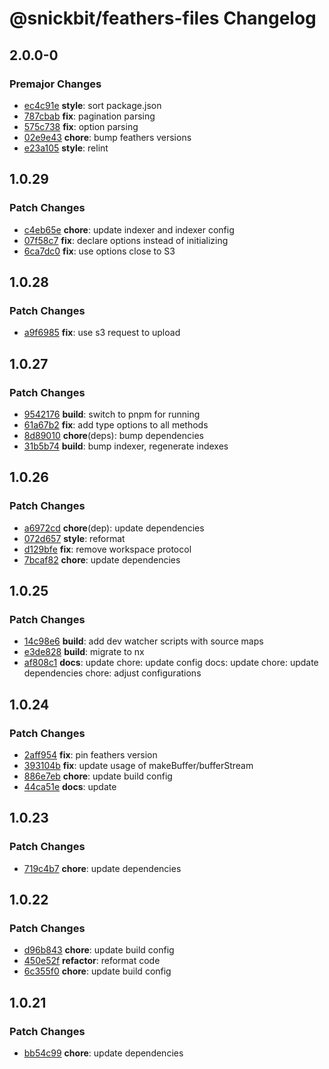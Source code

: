 # @snickbit/feathers-files Changelog

## 2.0.0-0

### Premajor Changes

- [ec4c91e](https://github.com/snickbit/feathers/commit/ec4c91e) **style**:  sort package.json
- [787cbab](https://github.com/snickbit/feathers/commit/787cbab) **fix**:  pagination parsing
- [575c738](https://github.com/snickbit/feathers/commit/575c738) **fix**:  option parsing
- [02e9e43](https://github.com/snickbit/feathers/commit/02e9e43) **chore**:  bump feathers versions
- [e23a105](https://github.com/snickbit/feathers/commit/e23a105) **style**:  relint

## 1.0.29

### Patch Changes

- [c4eb65e](https://github.com/snickbit/feathers/commit/c4eb65e) **chore**:  update indexer and indexer config
- [07f58c7](https://github.com/snickbit/feathers/commit/07f58c7) **fix**:  declare options instead of initializing
- [6ca7dc0](https://github.com/snickbit/feathers/commit/6ca7dc0) **fix**:  use options close to S3

## 1.0.28

### Patch Changes

- [a9f6985](https://github.com/snickbit/feathers/commit/a9f6985) **fix**:  use s3 request to upload

## 1.0.27

### Patch Changes

- [9542176](https://github.com/snickbit/feathers/commit/9542176) **build**:  switch to pnpm for running
- [61a67b2](https://github.com/snickbit/feathers/commit/61a67b2) **fix**:  add type options to all methods
- [8d89010](https://github.com/snickbit/feathers/commit/8d89010) **chore**(deps):  bump dependencies
- [31b5b74](https://github.com/snickbit/feathers/commit/31b5b74) **build**:  bump indexer, regenerate indexes

## 1.0.26

### Patch Changes

- [a6972cd](https://github.com/snickbit/feathers/commit/a6972cd) **chore**(dep):  update dependencies
- [072d657](https://github.com/snickbit/feathers/commit/072d657) **style**:  reformat
- [d129bfe](https://github.com/snickbit/feathers/commit/d129bfe) **fix**:  remove workspace protocol
- [7bcaf82](https://github.com/snickbit/feathers/commit/7bcaf82) **chore**:  update dependencies

## 1.0.25

### Patch Changes

- [14c98e6](https://github.com/snickbit/feathers/commit/14c98e6) **build**:  add dev watcher scripts with source maps
- [e3de828](https://github.com/snickbit/feathers/commit/e3de828) **build**:  migrate to nx
- [af808c1](https://github.com/snickbit/feathers/commit/af808c1) **docs**:  update chore: update config docs: update chore: update dependencies chore: adjust configurations

## 1.0.24

### Patch Changes

- [2aff954](https://github.com/snickbit/feathers/commit/2aff954) **fix**:  pin feathers version
- [393104b](https://github.com/snickbit/feathers/commit/393104b) **fix**:  update usage of makeBuffer/bufferStream
- [886e7eb](https://github.com/snickbit/feathers/commit/886e7eb) **chore**:  update build config
- [44ca51e](https://github.com/snickbit/feathers/commit/44ca51e) **docs**:  update

## 1.0.23

### Patch Changes

- [719c4b7](https://github.com/snickbit/feathers/commit/719c4b7) **chore**:  update dependencies

## 1.0.22

### Patch Changes

- [d96b843](https://github.com/snickbit/feathers/commit/d96b843) **chore**:  update build config
- [450e52f](https://github.com/snickbit/feathers/commit/450e52f) **refactor**:  reformat code
- [6c355f0](https://github.com/snickbit/feathers/commit/6c355f0) **chore**:  update build config

## 1.0.21

### Patch Changes

- [bb54c99](https://github.com/snickbit/feathers/commit/bb54c99) **chore**:  update dependencies

